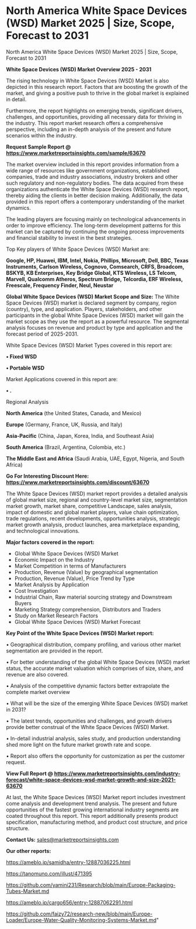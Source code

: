 # North America White Space Devices (WSD) Market 2025 | Size, Scope, Forecast to 2031
 North America White Space Devices (WSD) Market 2025 | Size, Scope, Forecast to 2031

<Strong> White Space Devices (WSD) Market Overview 2025 - 2031</strong>

The rising technology in White Space Devices (WSD) Market is also depicted in this research report. Factors that are boosting the growth of the market, and giving a positive push to thrive in the global market is explained in detail.

Furthermore, the report highlights on emerging trends, significant drivers, challenges, and opportunities, providing all necessary data for thriving in the industry. This report market research offers a comprehensive perspective, including an in-depth analysis of the present and future scenarios within the industry.

<strong>Request Sample Report @ <a href=https://www.marketreportsinsights.com/sample/63670>https://www.marketreportsinsights.com/sample/63670</a></strong>

The market overview included in this report provides information from a wide range of resources like government organizations, established companies, trade and industry associations, industry brokers and other such regulatory and non-regulatory bodies. The data acquired from these organizations authenticate the White Space Devices (WSD) research report, thereby aiding the clients in better decision making. Additionally, the data provided in this report offers a contemporary understanding of the market dynamics.

The leading players are focusing mainly on technological advancements in order to improve efficiency. The long-term development patterns for this market can be captured by continuing the ongoing process improvements and financial stability to invest in the best strategies.

Top Key players of White Space Devices (WSD) Market are:

<strong>Google, HP, Huawei, IBM, Intel, Nokia, Phillips, Microsoft, Dell, BBC, Texas Instruments, Carlson Wireless, Cognovo, Comsearch, CRFS, Broadcom, BSKYB, KB Enterprises, Key Bridge Global, KTS Wireless, LS Telcom, Marvell, Qualcomm Atheros, Spectrum Bridge, Telcordia, ERF Wireless, Freescale, Frequency Finder, Neul, Neustar</strong>

<strong><b>Global White Space Devices (WSD) Market Scope and Size:</b></strong>
The White Space Devices (WSD) market is declared segment by company, region (country), type, and application. Players, stakeholders, and other participants in the global White Space Devices (WSD) market will gain the market scope as they use the report as a powerful resource. The segmental analysis focuses on revenue and product by type and application and the forecast period of 2025-2031.

White Space Devices (WSD) Market Types covered in this report are:

<strong>• Fixed WSD

• Portable WSD</strong>

Market Applications covered in this report are:

<strong>• .</strong> 

Regional Analysis

<strong>North America</strong> (the United States, Canada, and Mexico)

<strong>Europe</strong> (Germany, France, UK, Russia, and Italy)

<strong>Asia-Pacific</strong> (China, Japan, Korea, India, and Southeast Asia)

<strong>South America</strong> (Brazil, Argentina, Colombia, etc.)

<strong>The Middle East and Africa</strong> (Saudi Arabia, UAE, Egypt, Nigeria, and South Africa)

<strong>Go For Interesting Discount Here: <a href=https://www.marketreportsinsights.com/discount/63670>https://www.marketreportsinsights.com/discount/63670</a></strong>

The White Space Devices (WSD) market report provides a detailed analysis of global market size, regional and country-level market size, segmentation market growth, market share, competitive Landscape, sales analysis, impact of domestic and global market players, value chain optimization, trade regulations, recent developments, opportunities analysis, strategic market growth analysis, product launches, area marketplace expanding, and technological innovations.

<strong><b>Major factors covered in the report:</b></strong>
<ul>
  <li>Global White Space Devices (WSD) Market </li>
  <li>Economic Impact on the Industry</li>
  <li>Market Competition in terms of Manufacturers</li>
  <li>Production, Revenue (Value) by geographical segmentation</li>
  <li>Production, Revenue (Value), Price Trend by Type</li>
  <li>Market Analysis by Application</li>
  <li>Cost Investigation</li>
  <li>Industrial Chain, Raw material sourcing strategy and Downstream Buyers</li>
  <li>Marketing Strategy comprehension, Distributors and Traders</li>
  <li>Study on Market Research Factors</li>
  <li>Global White Space Devices (WSD) Market Forecast</li>
</ul>

<strong><b>Key Point of the White Space Devices (WSD) Market report:</b></strong>

• Geographical distribution, company profiling, and various other market segmentation are provided in the report.

• For better understanding of the global White Space Devices (WSD) market status, the accurate market valuation which comprises of size, share, and revenue are also covered.

• Analysis of the competitive dynamic factors better extrapolate the complete market overview

• What will be the size of the emerging White Space Devices (WSD) market in 2031?

• The latest trends, opportunities and challenges, and growth drivers provide better construal of the White Space Devices (WSD) Market.

• In-detail industrial analysis, sales study, and production understanding shed more light on the future market growth rate and scope.

• Report also offers the opportunity for customization as per the customer request.

<strong><b>View Full Report @ <a href=https://www.marketreportsinsights.com/industry-forecast/white-space-devices-wsd-market-growth-and-size-2021-63670>https://www.marketreportsinsights.com/industry-forecast/white-space-devices-wsd-market-growth-and-size-2021-63670</a></b></strong>


At last, the White Space Devices (WSD) Market report includes investment come analysis and development trend analysis. The present and future opportunities of the fastest growing international industry segments are coated throughout this report. This report additionally presents product specification, manufacturing method, and product cost structure, and price structure.

<strong>Contact Us:</strong>
sales@marketreportsinsights.com

<strong>Our other reports:</strong>

<a href=https://ameblo.jp/samidha/entry-12887036225.html>https://ameblo.jp/samidha/entry-12887036225.html</a>

<a href=https://tanomuno.com/illust/471395>https://tanomuno.com/illust/471395</a>

<a href=https://github.com/yamini231/Research/blob/main/Europe-Packaging-Tubes-Market.md>https://github.com/yamini231/Research/blob/main/Europe-Packaging-Tubes-Market.md</a>

<a href=https://ameblo.jp/cargo656/entry-12887062291.html>https://ameblo.jp/cargo656/entry-12887062291.html</a>

<a href=https://github.com/faizy72/research-new/blob/main/Europe-Loader/Europe-Water-Quality-Monitoring-Systems-Market.md>https://github.com/faizy72/research-new/blob/main/Europe-Loader/Europe-Water-Quality-Monitoring-Systems-Market.md</a>"
